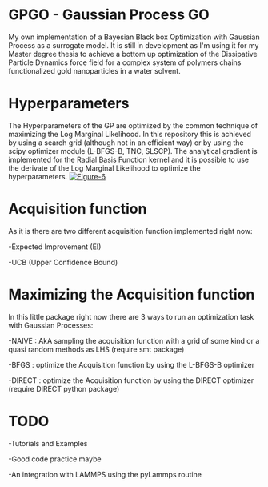 # GPGO - Gaussian Process GO
My own implementation of a Bayesian Black box Optimization with Gaussian Process as a surrogate model.
It is still in development as I'm using it for my Master degree thesis to achieve a bottom up optimization of the Dissipative
Particle Dynamics force field for a complex system of polymers chains functionalized gold nanoparticles in a water solvent. 

# Hyperparameters
The Hyperparameters of the GP are optimized by the common technique of maximizing the Log Marginal Likelihood. In this repository this is achieved by using a search grid (although not in an efficient way) or by using the scipy optimizer module (L-BFGS-B, TNC, SLSCP).
The analytical gradient is implemented for the Radial Basis Function kernel and it is possible to use the derivate of the Log Marginal Likelihood to optimize the hyperparameters.
<a href="https://ibb.co/D8yvW3x"><img src="https://i.ibb.co/pR8MwCt/Figure-6.png" alt="Figure-6" border="0"></a>

# Acquisition function
As it is there are two different acquisition function implemented right now:

-Expected Improvement (EI)

-UCB (Upper Confidence Bound)

# Maximizing the Acquisition function 
In this little package right now there are 3 ways to run an optimization task with Gaussian Processes:

-NAIVE : AkA sampling the acquisition function with a grid of some kind or a quasi random methods as LHS (require smt package)

-BFGS : optimize the Acquisition function by using the L-BFGS-B optimizer

-DIRECT : optimize the Acquisition function by using the DIRECT optimizer (require DIRECT python package)

# TODO

-Tutorials and Examples

-Good code practice maybe 

-An integration with LAMMPS using the pyLammps routine






